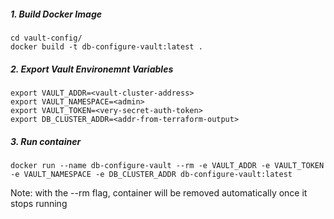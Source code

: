 <h5>1. Build Docker Image</h5>

```
cd vault-config/
docker build -t db-configure-vault:latest .
```

<h5>2. Export Vault Environemnt Variables</h5>

```
export VAULT_ADDR=<vault-cluster-address>
export VAULT_NAMESPACE=<admin>
export VAULT_TOKEN=<very-secret-auth-token>
export DB_CLUSTER_ADDR=<addr-from-terraform-output>
```

<h5>3. Run container</h5>

```
docker run --name db-configure-vault --rm -e VAULT_ADDR -e VAULT_TOKEN -e VAULT_NAMESPACE -e DB_CLUSTER_ADDR db-configure-vault:latest
```

Note: with the --rm flag, container will be removed automatically once it stops running
